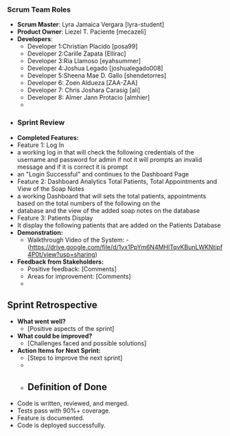 ### Scrum Team Roles
- **Scrum Master**: Lyra Jamaica Vergara [lyra-student]  
- **Product Owner**: Liezel T. Paciente [mecazeli]  
- **Developers**:  
  - Developer 1:Christian Placido [posa99]  
  - Developer 2:Carille Zapata [Ellirac]  
  - Developer 3:Ria Llamoso [eyahsummer]  
  - Developer 4:Joshua Legado [joshualegado008]  
  - Developer 5:Sheena Mae D. Gallo [shendetorres]  
  - Developer 6: Zoen Aldueza [ZAA-ZAA]
  - Developer 7: Chris Joshara Carasig [ali]
  - Developer 8: Almer Jann Protacio [almhier]
  - 
- ### Sprint Review
 - **Completed Features:**
  - Feature 1: Log In
  - a working log in that will check the following credentials of the username and password for admin if not it will prompts an invalid message and if it is correct it is prompt
  - an "Login Successful" and continues to the Dashboard Page
  - Feature 2: Dashboard Analytics Total Patients, Total Appointments and View of the Soap Notes
  - a working Dashboard that will sets the total patients, appointments based on the total numbers of the following on the
  - database and the view of the added soap notes on the database
  - Feature 3: Patients Display
  - It display the following patients that are added on the Patients Database
- **Demonstration:**
  - Walkthrough Video of the System:
  -(https://drive.google.com/file/d/1vx1PpYm6N4MHlTqvKBunLWKNtipf4P0t/view?usp=sharing)
- **Feedback from Stakeholders:**
  - Positive feedback: [Comments]
  - Areas for improvement: [Comments]
  - 
## Sprint Retrospective
- **What went well?**
  - [Positive aspects of the sprint]
- **What could be improved?**
  - [Challenges faced and possible solutions]
- **Action Items for Next Sprint:**
  - [Steps to improve the next sprint]
  -
  -  ## Definition of Done
- Code is written, reviewed, and merged.
- Tests pass with 90%+ coverage.
- Feature is documented.
- Code is deployed successfully.
 
    
